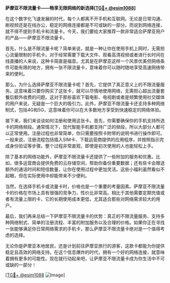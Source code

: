 **萨摩亚不限流量卡——畅享无限网络的新选择[[TG💪+ @esim1088](https://t.me/s/esim1088)]**

在这个数字化飞速发展的时代，每个人都离不开手机和互联网。无论是日常沟通、刷视频还是在线办公，稳定的网络连接都是不可或缺的一部分。而说到网络连接，就不得不提到手机卡和流量卡。今天，我们要给大家推荐一款非常适合萨摩亚用户的产品——萨摩亚不限流量卡。

首先，什么是不限流量卡呢？简单来说，就是一种让你在使用手机上网时，无需担心流量限制的手机卡。对于经常需要下载大文件、观看高清视频或者进行长时间在线直播的人来说，这种卡简直是福音。尤其是在萨摩亚这样一个风景优美但网络条件可能有限的地方，拥有一张不限流量卡，意味着你可以随时随地享受高速网络带来的便利。

那么，为什么选择萨摩亚不限流量卡呢？首先，它提供了真正意义上的不限流量服务。这意味着只要你购买了这张卡，就可以尽情地使用网络，无需担心超出流量套餐后额外收费的问题。这对于那些喜欢下载电影、电视剧或者是频繁使用社交媒体的用户来说，无疑是一个巨大的吸引力。此外，萨摩亚不限流量卡还支持多种网络制式，包括4G和5G，这意味着你可以在大多数地方享受到快速稳定的网络体验。

接下来，我们来谈谈如何注册和使用这张卡。首先，你需要确保你的手机支持所选卡的网络频段。通常情况下，现代智能手机都支持广泛的频段，所以大部分人都可以正常使用。注册过程也非常简单，你只需要按照卡附带的说明书进行操作即可。一般来说，注册流程包括插入SIM卡、下载运营商提供的应用程序，并按照指示完成身份验证等步骤。整个过程非常直观，即使是初次使用的人也能轻松上手。

除了基本的网络功能外，萨摩亚不限流量卡还提供了一些附加的服务和优惠。比如，很多运营商会提供免费的云存储空间，帮助你备份重要数据；还有些卡会赠送额外的通话时间和短信数量，让你在使用过程中更加灵活。这些小福利虽然看似不起眼，但在实际使用中却能带来不少便利。

当然，在选择手机卡或流量卡时，价格也是一个重要的考量因素。萨摩亚不限流量卡的价格在市场上具有很强的竞争力，性价比非常高。相比于其他需要定期充值或者有流量上限的卡，它的长期使用成本更低，尤其适合那些对网络需求较大的用户。

最后，我们再来总结一下萨摩亚不限流量卡的优势：真正的不限流量服务、支持多种网络制式、简单的注册流程、丰富的附加服务以及合理的价格。如果你正在寻找一张能够满足你日常网络需求的手机卡，那么萨摩亚不限流量卡绝对是一个值得考虑的选择。

无论你是萨摩亚本地居民，还是计划前往萨摩亚旅行的游客，这款卡都能为你提供稳定且高效的网络支持。在这个信息爆炸的时代，拥有一个好的网络连接，就意味着拥有更多的可能性。现在就行动起来吧，让萨摩亚不限流量卡成为你生活中不可或缺的一部分！

[[TG💪+ @esim1088](https://t.me/s/esim1088) ![Image](https://i.postimg.cc/4NQfJmqS/Snipaste-2025-05-13-00-14-12.png)]
